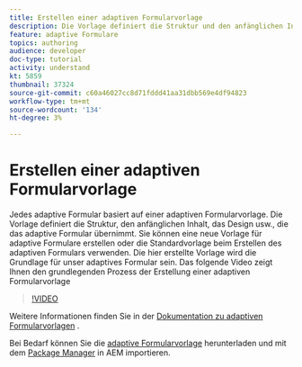 ```yaml
---
title: Erstellen einer adaptiven Formularvorlage
description: Die Vorlage definiert die Struktur und den anfänglichen Inhalt des adaptiven Formulars.
feature: adaptive Formulare
topics: authoring
audience: developer
doc-type: tutorial
activity: understand
kt: 5859
thumbnail: 37324
source-git-commit: c60a46027cc8d71fddd41aa31dbb569e4df94823
workflow-type: tm+mt
source-wordcount: '134'
ht-degree: 3%

---
```



# Erstellen einer adaptiven Formularvorlage

Jedes adaptive Formular basiert auf einer adaptiven Formularvorlage. Die Vorlage definiert die Struktur, den anfänglichen Inhalt, das Design usw., die das adaptive Formular übernimmt. Sie können eine neue Vorlage für adaptive Formulare erstellen oder die Standardvorlage beim Erstellen des adaptiven Formulars verwenden.
Die hier erstellte Vorlage wird die Grundlage für unser adaptives Formular sein.
Das folgende Video zeigt Ihnen den grundlegenden Prozess der Erstellung einer adaptiven Formularvorlage

>[!VIDEO](https://video.tv.adobe.com/v/37324/quality=9)

Weitere Informationen finden Sie in der [Dokumentation zu adaptiven Formularvorlagen](https://docs.adobe.com/content/help/en/experience-manager-65/forms/adaptive-forms-advanced-authoring/template-editor.html) .

Bei Bedarf können Sie die [adaptive Formularvorlage](assets/peak-application-template.zip) herunterladen und mit dem [Package Manager](http://localhost:4502/crx/packmgr/index.jsp) in AEM importieren.




